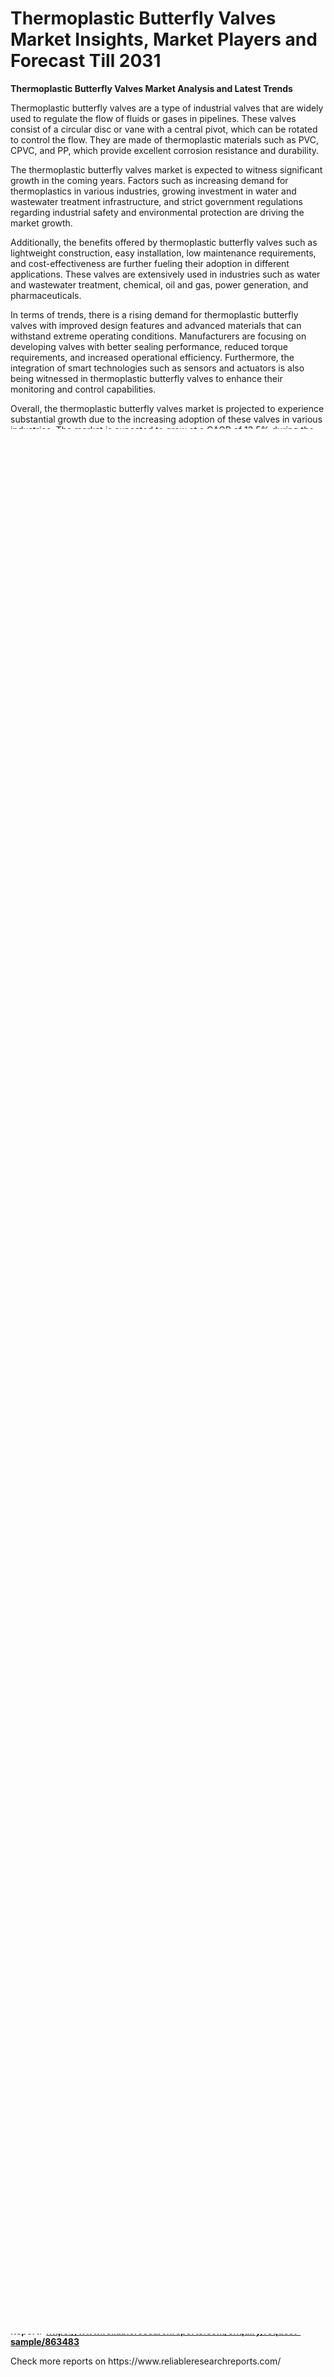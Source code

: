 <p><h1>Thermoplastic Butterfly Valves Market Insights, Market Players and Forecast Till 2031</h1></p><p><strong>Thermoplastic Butterfly Valves Market Analysis and Latest Trends</strong></p>
<p><p>Thermoplastic butterfly valves are a type of industrial valves that are widely used to regulate the flow of fluids or gases in pipelines. These valves consist of a circular disc or vane with a central pivot, which can be rotated to control the flow. They are made of thermoplastic materials such as PVC, CPVC, and PP, which provide excellent corrosion resistance and durability.</p><p>The thermoplastic butterfly valves market is expected to witness significant growth in the coming years. Factors such as increasing demand for thermoplastics in various industries, growing investment in water and wastewater treatment infrastructure, and strict government regulations regarding industrial safety and environmental protection are driving the market growth.</p><p>Additionally, the benefits offered by thermoplastic butterfly valves such as lightweight construction, easy installation, low maintenance requirements, and cost-effectiveness are further fueling their adoption in different applications. These valves are extensively used in industries such as water and wastewater treatment, chemical, oil and gas, power generation, and pharmaceuticals.</p><p>In terms of trends, there is a rising demand for thermoplastic butterfly valves with improved design features and advanced materials that can withstand extreme operating conditions. Manufacturers are focusing on developing valves with better sealing performance, reduced torque requirements, and increased operational efficiency. Furthermore, the integration of smart technologies such as sensors and actuators is also being witnessed in thermoplastic butterfly valves to enhance their monitoring and control capabilities.</p><p>Overall, the thermoplastic butterfly valves market is projected to experience substantial growth due to the increasing adoption of these valves in various industries. The market is expected to grow at a CAGR of 12.5% during the forecast period.</p></p>
<p><strong>Get a Sample PDF of the Report:&nbsp; <a href="https://www.reliableresearchreports.com/enquiry/request-sample/863483">https://www.reliableresearchreports.com/enquiry/request-sample/863483</a></strong></p>
<p>&nbsp;</p>
<p><strong>Thermoplastic Butterfly Valves Major Market Players</strong></p>
<p><p>The global thermoplastic butterfly valves market is highly competitive and fragmented with the presence of several established players. Here are some key players in the market:</p><p>1. Cepex (Fluidra): Cepex is one of the leading manufacturers of thermoplastic butterfly valves. The company offers a wide range of valves for various applications. They have a strong presence in Europe, especially in Spain. Cepex has experienced steady market growth due to its quality products and expansion into new markets.</p><p>2. Asahi Yukizai: Asahi Yukizai is a Japanese company known for its thermoplastic valves, including butterfly valves. They have a strong global presence and are recognized for their product quality and reliability. Asahi Yukizai has witnessed consistent growth in the market due to its innovative product offerings and expansion strategies.</p><p>3. Nibco: Nibco is a US-based company that offers a comprehensive range of valves, including thermoplastic butterfly valves. They have a strong distribution network across North America and have experienced consistent growth in revenue. Nibco focuses on delivering high-quality products that meet customer demands and specifications.</p><p>4. Sekisui: Sekisui is a Japanese company that manufactures and supplies thermoplastic valves, including butterfly valves. They are well-known for their advanced engineering capabilities and product quality. Sekisui has been expanding its market presence globally, particularly in Asia and Europe.</p><p>The future growth prospects for these companies in the thermoplastic butterfly valves market are optimistic. Increasing demand for efficient and reliable valve solutions in industries such as water and wastewater treatment, chemical, and food processing is expected to drive market growth. Moreover, the shift towards sustainable and eco-friendly valves is likely to create opportunities for these players.</p><p>While specific sales revenue figures for the mentioned companies are unavailable, it is essential to note that the global thermoplastic butterfly valves market is projected to reach a size of around $2 billion by 2027. This growth can be attributed to factors such as urbanization, industrial development, and the need for better management and control of fluid systems.</p><p>In conclusion, the thermoplastic butterfly valves market is highly competitive with several key players. Companies like Cepex, Asahi Yukizai, Nibco, and Sekisui have established themselves as leaders in the market. Their future growth is promising due to increasing demand and market expansion strategies.</p></p>
<p>&nbsp;</p>
<p><strong>What Are The Key Opportunities For Thermoplastic Butterfly Valves Manufacturers?</strong></p>
<p><p>The thermoplastic butterfly valves market has been witnessing steady growth in recent years. The market is primarily driven by factors such as increasing industrialization and urbanization, coupled with a growing focus on water and wastewater treatment. Additionally, the demand for these valves is also fueled by their advantages such as corrosion resistance, lightweight, easy installation, and cost-effectiveness. The market is expected to witness further growth in the coming years, with technological advancements and increasing applications in industries such as chemical, oil and gas, and water treatment. However, factors such as fluctuating raw material prices and competition from metal valves may pose challenges for market growth in the future.</p></p>
<p><strong>Inquire or Share Your Questions If Any Before Purchasing This Report: <a href="https://www.reliableresearchreports.com/enquiry/pre-order-enquiry/863483">https://www.reliableresearchreports.com/enquiry/pre-order-enquiry/863483</a></strong></p>
<p>&nbsp;</p>
<p><strong>Market Segmentation</strong></p>
<p><strong>The Thermoplastic Butterfly Valves Market Analysis by types is segmented into:</strong></p>
<p><ul><li>PVC</li><li>PP</li><li>PVDF</li><li>Others</li></ul></p>
<p><p>Thermoplastic butterfly valves are offered in various types such as PVC, PP, PVDF, and others. PVC butterfly valves are commonly used due to their cost-effectiveness and good resistance to chemicals. PP butterfly valves are known for their high corrosion resistance and suitability for high temperature applications. PVDF butterfly valves excel in harsh chemical environments and provide excellent mechanical strength. Lastly, "others" refer to butterfly valves made from materials such as ABS, CPVC, or PFA, which are suitable for specific applications based on their unique properties.</p></p>
<p><strong>Purchase this Report:&nbsp;<a href="https://www.reliableresearchreports.com/purchase/863483">https://www.reliableresearchreports.com/purchase/863483</a></strong></p>
<p>&nbsp;</p>
<p><strong>The Thermoplastic Butterfly Valves Market Industry Research by Application is segmented into:</strong></p>
<p><ul><li>Water Treatment</li><li>Oil and Gas</li><li>Power Generation</li><li>Chemical</li><li>Others</li></ul></p>
<p><p>The thermoplastic butterfly valves market finds its application in various sectors such as water treatment, oil and gas, power generation, chemical, and others. In the water treatment industry, these valves are used for controlling and regulating the flow of water. In the oil and gas sector, they are applied for handling and controlling the flow of oil and gas in pipelines. For power generation, these valves are utilized for controlling cooling water flow. In the chemical industry, they are used for regulating the flow of chemicals. They also find applications in other industries for controlling and directing fluid flow.</p></p>
<p>&nbsp;</p>
<p><strong>In terms of Region, the Thermoplastic Butterfly Valves Market Players available by Region are:</strong></p>
<p>
    <p> <strong> North America: </strong>
        <ul>
            <li>United States</li>
            <li>Canada</li>
        </ul>
        </p> 
    <p> <strong> Europe: </strong>
        <ul>
            <li>Germany</li>
            <li>France</li>
            <li>U.K.</li>
            <li>Italy</li>
            <li>Russia</li>
        </ul>
        </p> 
    <p> <strong> Asia-Pacific: </strong>
        <ul>
            <li>China</li>
            <li>Japan</li>
            <li>South Korea</li>
            <li>India</li>
            <li>Australia</li>
            <li>China Taiwan</li>
            <li>Indonesia</li>
            <li>Thailand</li>
            <li>Malaysia</li>
        </ul>
        </p> 
    <p> <strong> Latin America: </strong>
        <ul>
            <li>Mexico</li>
            <li>Brazil</li>
            <li>Argentina Korea</li>
            <li>Colombia</li>
        </ul>
        </p> 
    <p> <strong> Middle East & Africa: </strong>
        <ul>
            <li>Turkey</li>
            <li>Saudi</li>
            <li>Arabia</li>
            <li>UAE</li>
            <li>Korea</li>
        </ul>
    </p>
    </p>
<p><p>The thermoplastic butterfly valves market is expected to witness significant growth in the forecast period across various regions. North America, particularly the USA, is projected to dominate the market owing to the increasing adoption of thermoplastics in various industries like oil & gas, water & wastewater treatment, and chemical. The region is expected to hold a considerable market share of around 30%. Asia-Pacific (APAC), especially China, is also anticipated to exhibit substantial growth due to rapid industrialization and infrastructure development, contributing to approximately 25% of the market share. Europe is expected to account for around 20% of the market share, with steady growth anticipated.</p></p>
<p><strong>Purchase this Report: <a href="https://www.reliableresearchreports.com/purchase/863483">https://www.reliableresearchreports.com/purchase/863483</a></strong></p>
<p>&nbsp;<strong>Get a Sample PDF of the Report:&nbsp;&nbsp;<a href="https://www.reliableresearchreports.com/enquiry/request-sample/863483">https://www.reliableresearchreports.com/enquiry/request-sample/863483</a></strong></p>
<p><strong></strong></p>
<p>Check more reports on https://www.reliableresearchreports.com/</p>